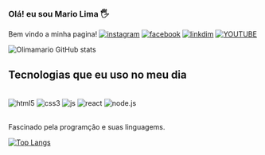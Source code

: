 ### Olá! eu sou Mario Lima 🖐️
Bem vindo a minha pagina!
[![instagram](https://img.shields.io/badge/Instagram-E4405F?style=for-the-badge&logo=instagram&logoColor=white)](https://www.instagram.com/lima_mario1602/)
[![facebook](https://img.shields.io/badge/Facebook-1877F2?style=for-the-badge&logo=facebook&logoColor=white)](https://www.facebook.com/)
[![linkdim](https://img.shields.io/badge/LinkedIn-0077B5?style=for-the-badge&logo=linkedin&logoColor=white)](https://www.linkedin.com/in/mario-lima-534202218/)
[![YOUTUBE](	https://img.shields.io/badge/YouTube-FF0000?style=for-the-badge&logo=youtube&logoColor=white)](https://www.youtube.com/)

![Olimamario GitHub stats](https://github-readme-stats.vercel.app/api?username=limamario441&show_icons=true&theme=radical)

## Tecnologias que eu uso no meu dia

<div style="display: inline_block"><br/>
<img align="center" alt="html5" src="https://img.shields.io/badge/HTML5-E34F26?style=for-the-badge&logo=html5&logoColor=white" />
<img align="center" alt="css3" src="	https://img.shields.io/badge/CSS-239120?&style=for-the-badge&logo=css3&logoColor=white" />
<img align="center" alt="js" src="https://img.shields.io/badge/JavaScript-F7DF1E?style=for-the-badge&logo=javascript&logoColor=black" >
<img align="center" alt="react" src="https://img.shields.io/badge/React-20232A?style=for-the-badge&logo=react&logoColor=61DAFB" />
<img align="center" alt="node.js" src="	https://img.shields.io/badge/Node.js-43853D?style=for-the-badge&logo=node.js&logoColor=white" 
/>
</div><br/>

Fascinado pela programção e suas linguagems.

[![Top Langs](https://github-readme-stats.vercel.app/api/top-langs/?username=anuraghazra)](https://github.com/anuraghazra/github-readme-stats)
